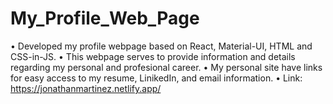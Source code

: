 # My_Profile_Web_Page

• Developed my profile webpage based on React, Material-UI, HTML and CSS-in-JS.
• This webpage serves to provide information and details regarding my personal and profesional career.
• My personal site have links for easy access to my resume, LinikedIn, and email information.
• Link: https://jonathanmartinez.netlify.app/

